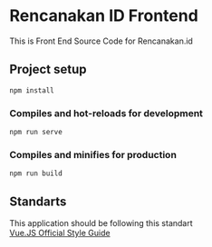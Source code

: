 # Rencanakan ID Frontend

This is Front End Source Code for Rencanakan.id

## Project setup

```
npm install
```

### Compiles and hot-reloads for development

```
npm run serve
```

### Compiles and minifies for production

```
npm run build
```

## Standarts

This application should be following this standart  
[Vue.JS Official Style Guide](https://vuejs.org/v2/style-guide)
